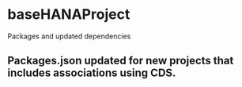 # baseHANAProject
Packages and updated dependencies
## Packages.json updated for new projects that includes associations using CDS.
